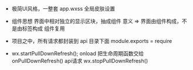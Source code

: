 - 极简UI风格，一整套
  app.wxss 全局皮肤设置

- 组件思想
  界面中相对独立的显示区块，抽成组件
  意义 => 界面由组件构成，不是由标签构成
  组件复用

- 项目之中，所有请求都封装到 api 目录下面
  module.exports = require

- wx.startPullDownRefresh(); onload 把生命周期函数交给onPullDownRefresh()
  api请求
  wx.stopPullDownRefresh()